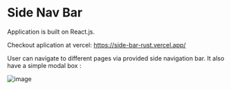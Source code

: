 # Side Nav Bar
Application is built on React.js.

Checkout aplication at vercel: https://side-bar-rust.vercel.app/

User can navigate to different pages via provided side navigation bar. It also have a simple modal box :

![image](https://user-images.githubusercontent.com/107784718/184496133-d82aa48f-2ce5-4ab2-9316-6276b9db0271.png)


